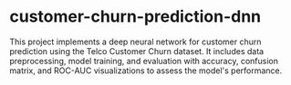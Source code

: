 # customer-churn-prediction-dnn
This project implements a deep neural network for customer churn prediction using the Telco Customer Churn dataset. It includes data preprocessing, model training, and evaluation with accuracy, confusion matrix, and ROC-AUC visualizations to assess the model's performance.
